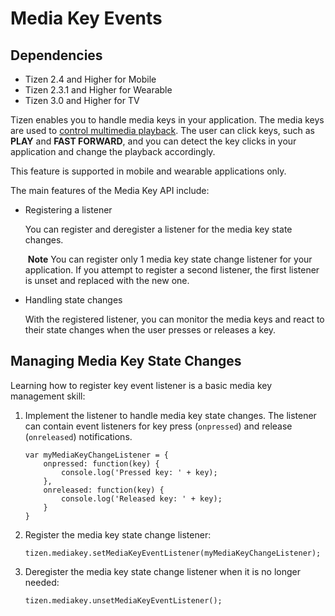 # Media Key Events

## Dependencies

- Tizen 2.4 and Higher for Mobile
- Tizen 2.3.1 and Higher for Wearable
- Tizen 3.0 and Higher for TV

Tizen enables you to handle media keys in your application. The media keys are used to [control multimedia playback](./media/media-key-w.md#state). The user can click keys, such as **PLAY** and **FAST FORWARD**, and you can detect the key clicks in your application and change the playback accordingly.

This feature is supported in mobile and wearable applications only.

The main features of the Media Key API include:

- Registering a listener

  You can register and deregister a listener for the media key state changes.

  ​	**Note**	You can register only 1 media key state change listener for your application. If you attempt to register a second listener, the first listener is unset and replaced with the new one.

- Handling state changes

  With the registered listener, you can monitor the media keys and react to their state changes when the user presses or releases a key.

## Managing Media Key State Changes

Learning how to register key event listener is a basic media key management skill:

1. Implement the listener to handle media key state changes. The listener can contain event listeners for key press (`onpressed`) and release (`onreleased`) notifications.

   ```
   var myMediaKeyChangeListener = {
       onpressed: function(key) {
           console.log('Pressed key: ' + key);
       },
       onreleased: function(key) {
           console.log('Released key: ' + key);
       }
   }
   ```

2. Register the media key state change listener:

   ```
   tizen.mediakey.setMediaKeyEventListener(myMediaKeyChangeListener);
   ```

3. Deregister the media key state change listener when it is no longer needed:

   ```
   tizen.mediakey.unsetMediaKeyEventListener();
   ```